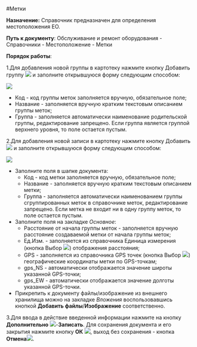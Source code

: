 ﻿#Метки

**Назначение:** Справочник предназначен для определения местоположения ЕО.


**Путь к документу**: Обслуживание и ремонт оборудования - Справочники - Местоположение - Метки


**Порядок работы**:

1.Для добавления новой группы в картотеку нажмите кнопку Добавить группу  ![](topic:Com.AddFiles.Buttons.Btn_Plan.png) и заполните открывшуюся форму следующим способом:

![](topic:.Repair.AddFiles.Screenshot_11720.jpg)

* Код -  код группы меток заполняется вручную, обязательное поле;
* Название - заполняется вручную кратким текстовым описанием группы меток;
* Группа - заполняется автоматически наименование родительской группы, редактирование запрещено. Если группа является группой верхнего уровня, то поле остается пустым.

2.Для добавления новой записи в картотеку нажмите кнопку Добавить   ![](topic:Repair.Repair.AddFiles.Btn_Add.png) и заполните открывшуюся форму следующим способом:

![](topic:.Repair.AddFiles.Screenshot_11721.jpg)

* Заполните поля в шапке документа:
    * Код -  код метки заполняется вручную, обязательное поле;
    * Название - заполняется вручную кратким текстовым описанием метки;
    * Группа - заполняется автоматически наименованием группы сгруппированных меток в справочнике меток, редактирование запрещено. Если метка не входит ни в одну группу меток, то поле остается пустым.
* Заполните поля на закладке *Основное*:
    * Расстояние от начала группы меток - заполняется вручную расстояние создаваемой метки от начала группы меток;
    * Ед.Изм. - заполняется из справочника Единица измерения (кнопка Выбор ![](topic:Com.AddFiles.Buttons.Btn_select.png)) отображения расстояния;
    * GPS - заполняется из справочника GPS точек  (кнопка Выбор ![](topic:Com.AddFiles.Buttons.Btn_select.png)) географические координаты метки по GPS-точкам;
    * gps_NS -  автоматически отображается значение широты указанной GPS-точки;
    * gps_EW -  автоматически отображается значение долготы указанной GPS-точки.
* Прикрепить к документу файлы/изображение из внешнего хранилища можно на закладке *Вложения* воспользовавшись кнопкой **Добавить файлы**/**Изображение** соответственно.

3.Для ввода в действие введенной информации нажмите на кнопку **Дополнительно** ![](topic:Com.AddFiles.Buttons.Btn_SystemMenu.png)-**Записать**.
Для сохранения документа и его закрытия нажмите кнопку **ОК** ![](topic:Com.AddFiles.Buttons.Btn_Post.png), выход без сохранения  - кнопка  **Отмена**![](topic:Com.AddFiles.Buttons.BtnCloseCancel.png). 

